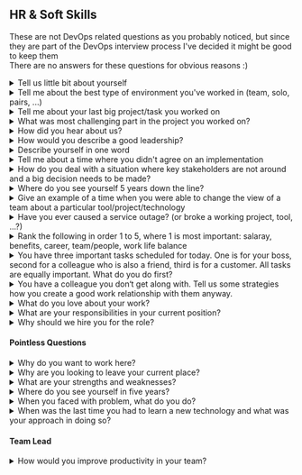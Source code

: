 ## HR & Soft Skills

These are not DevOps related questions as you probably noticed, but since they are part of the DevOps interview process I've decided it might be good to keep them<br>
There are no answers for these questions for obvious reasons :)

<details>
<summary>Tell us little bit about yourself</summary><br><b>
</b></details>

<details>
<summary>Tell me about the best type of environment you've worked in (team, solo, pairs, ...)</summary><br><b>
</b></details>

<details>
<summary>Tell me about your last big project/task you worked on</summary><br><b>
</b></details>

<details>
<summary>What was most challenging part in the project you worked on?</summary><br><b>
</b></details>

<details>
<summary>How did you hear about us?</summary><br><b>
</b></details>

<details>
<summary>How would you describe a good leadership?</summary><br><b>
</b></details>

<details>
<summary>Describe yourself in one word</summary><br><b>
</b></details>

<details>
<summary>Tell me about a time where you didn't agree on an implementation</summary><br><b>
</b></details>

<details>
<summary>How do you deal with a situation where key stakeholders are not around and a big decision needs to be made? </summary><br><b>
</b></details>

<details>
<summary>Where do you see yourself 5 years down the line?</summary><br><b>
</b></details>

<details>
<summary>Give an example of a time when you were able to change the view of a team about a particular tool/project/technology</summary><br><b>
</b></details>

<details>
<summary>Have you ever caused a service outage? (or broke a working project, tool, ...?)</summary><br><b>
</b></details>

<details>
<summary>Rank the following in order 1 to 5, where 1 is most important: salaray, benefits, career, team/people, work life balance</summary><br><b>
</b></details>

<details>
<summary>You have three important tasks scheduled for today. One is for your boss, second for a colleague who is also a friend, third is for a customer. All tasks are equally important. What do you do first?</summary><br><b>
</b></details>

<details>
<summary>You have a colleague you don‘t get along with. Tell us some strategies how you create a good work relationship with them anyway.</summary><br><b>
</b></details>

<details>
<summary>What do you love about your work?</summary><br><b>
</b></details>

<details>
<summary>What are your responsibilities in your current position?</summary><br><b>
</b></details>

<details>
<summary>Why should we hire you for the role?</summary><br><b>
</b></details>

#### Pointless Questions

<details>
<summary>Why do you want to work here?</summary><br><b>
</b></details>

<details>
<summary>Why are you looking to leave your current place?</summary><br><b>
</b></details>

<details>
<summary>What are your strengths and weaknesses?</summary><br><b>
</b></details>

<details>
<summary>Where do you see yourself in five years?</summary><br><b>
</b></details>

<details>
<summary>When you faced with problem, what do you do?</summary><br><b>
</b></details>

<details>
<summary>When was the last time you had to learn a new technology and what was your approach in doing so?</summary><br><b>
</b></details>


#### Team Lead

<details>
<summary>How would you improve productivity in your team?</summary><br><b>
</b></details>
